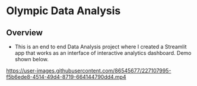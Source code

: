# Olympic Data Analysis

## Overview
* This is an end to end Data Analysis project where I created a Streamlit app that works as an interface of interactive analytics dashboard. Demo shown below.

https://user-images.githubusercontent.com/86545677/227107995-f5b6ede8-4514-49d4-8719-664144790dd4.mp4
